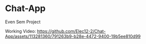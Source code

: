 # Chat-App
Even Sem Project

Working Video:
https://github.com/Elec12-2/Chat-App/assets/113281360/791263b9-b28e-4472-9400-19b5ee810d99
